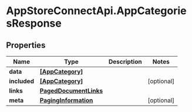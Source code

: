 # AppStoreConnectApi.AppCategoriesResponse

## Properties

Name | Type | Description | Notes
------------ | ------------- | ------------- | -------------
**data** | [**[AppCategory]**](AppCategory.md) |  | 
**included** | [**[AppCategory]**](AppCategory.md) |  | [optional] 
**links** | [**PagedDocumentLinks**](PagedDocumentLinks.md) |  | 
**meta** | [**PagingInformation**](PagingInformation.md) |  | [optional] 


